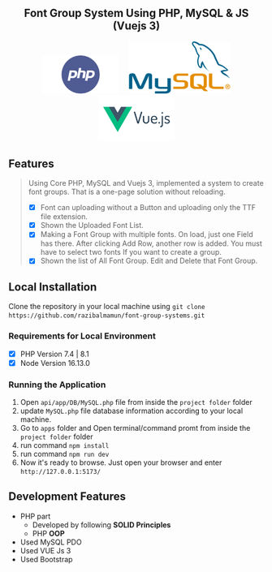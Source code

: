 ## <div align="center">Font Group System Using PHP, MySQL & JS (Vuejs 3)</div>

<p align="center">
<img src="./github/php.png" width="150" alt="PHP logo"></a>&nbsp;&nbsp;&nbsp;&nbsp;
<img width="200" src="./github/mysql.png" alt="MySQL logo"></a>
<img alt="PostgreSQL" width="150" src="./github/vue_3.png" alt="VUE logo">
</p>

## Features

> Using Core PHP, MySQL and Vuejs 3, implemented a system to create font groups. That is a one-page solution without reloading.
> 
> - [x] Font can uploading without a Button and uploading only the TTF file extension.
> - [x] Shown the Uploaded Font List.
> - [x] Making a Font Group with multiple fonts. On load, just one Field has there. After clicking Add Row, another row is added.  You must have to select two fonts If you want to create a group.
> - [x] Shown the list of All Font Group. Edit and Delete that Font Group. 



## Local Installation

Clone the repository in your local machine using `git clone https://github.com/razibalmamun/font-group-systems.git`

### Requirements for Local Environment

-   [x] PHP Version 7.4 | 8.1
-   [x] Node Version 16.13.0

### Running the Application

1.  Open `api/app/DB/MySQL.php` file from inside the `project folder` folder
2.  update `MySQL.php` file database information according to your local machine.
3.  Go to `apps` folder and Open terminal/command promt from inside the `project folder` folder
4.  run command `npm install` 
5.  run command `npm run dev`
6.  Now it's ready to browse. Just open your browser and enter `http://127.0.0.1:5173/`

## Development Features
-   PHP part
    -   Developed by following **SOLID Principles**    
    -   PHP **OOP**
-   Used MySQL PDO
-   Used VUE Js 3
-   Used Bootstrap 
